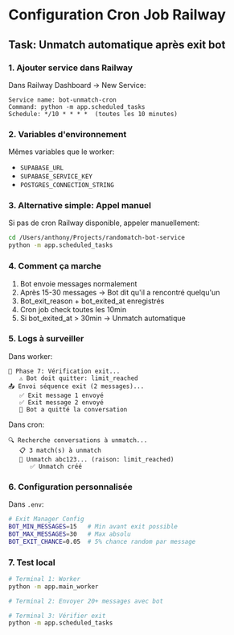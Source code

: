 # Configuration Cron Job Railway

## Task: Unmatch automatique après exit bot

### 1. Ajouter service dans Railway

Dans Railway Dashboard → New Service:

```
Service name: bot-unmatch-cron
Command: python -m app.scheduled_tasks
Schedule: */10 * * * *  (toutes les 10 minutes)
```

### 2. Variables d'environnement

Mêmes variables que le worker:
- `SUPABASE_URL`
- `SUPABASE_SERVICE_KEY`
- `POSTGRES_CONNECTION_STRING`

### 3. Alternative simple: Appel manuel

Si pas de cron Railway disponible, appeler manuellement:

```bash
cd /Users/anthony/Projects/randomatch-bot-service
python -m app.scheduled_tasks
```

### 4. Comment ça marche

1. Bot envoie messages normalement
2. Après 15-30 messages → Bot dit qu'il a rencontré quelqu'un
3. Bot_exit_reason + bot_exited_at enregistrés
4. Cron job check toutes les 10min
5. Si bot_exited_at > 30min → Unmatch automatique

### 5. Logs à surveiller

Dans worker:
```
🚪 Phase 7: Vérification exit...
   ⚠️ Bot doit quitter: limit_reached
📤 Envoi séquence exit (2 messages)...
   ✅ Exit message 1 envoyé
   ✅ Exit message 2 envoyé
   🎯 Bot a quitté la conversation
```

Dans cron:
```
🔍 Recherche conversations à unmatch...
   📋 3 match(s) à unmatch
   🔄 Unmatch abc123... (raison: limit_reached)
      ✅ Unmatch créé
```

### 6. Configuration personnalisée

Dans `.env`:
```bash
# Exit Manager Config
BOT_MIN_MESSAGES=15   # Min avant exit possible
BOT_MAX_MESSAGES=30   # Max absolu
BOT_EXIT_CHANCE=0.05  # 5% chance random par message
```

### 7. Test local

```bash
# Terminal 1: Worker
python -m app.main_worker

# Terminal 2: Envoyer 20+ messages avec bot

# Terminal 3: Vérifier exit
python -m app.scheduled_tasks
```
